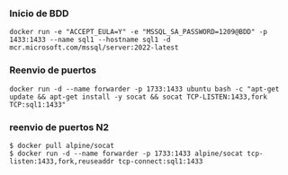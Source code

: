 
### Inicio de BDD

```console
docker run -e "ACCEPT_EULA=Y" -e "MSSQL_SA_PASSWORD=1209@BDD" -p 1433:1433 --name sql1 --hostname sql1 -d mcr.microsoft.com/mssql/server:2022-latest
```

### Reenvio de puertos
```console
docker run -d --name forwarder -p 1733:1433 ubuntu bash -c "apt-get update && apt-get install -y socat && socat TCP-LISTEN:1433,fork TCP:sql1:1433"
```

### reenvio de puertos N2
```console
$ docker pull alpine/socat
$ docker run -d --name forwarder -p 1733:1433 alpine/socat tcp-listen:1433,fork,reuseaddr tcp-connect:sql1:1433
```
